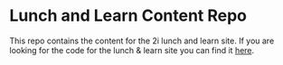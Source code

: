 # Lunch and Learn Content Repo

This repo contains the content for the 2i lunch and learn site. If you are looking for the code for the lunch & learn site you can find it [here](https://github.com/2i-Git/lunch_and_learn).
